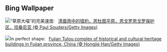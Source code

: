 ## Bing Wallpaper
![](https://www.bing.com/th?id=OHR.CheetahRain_ZH-CN6722375507_UHD.jpg&w=1000)“草原大喵”的完美速度:&nbsp;&ensp;[清晨雨中的猎豹，恩杜图平原，恩戈罗恩戈罗保护区，坦桑尼亚 (© Paul Souders/Getty Images)](https://www.bing.com/th?id=OHR.CheetahRain_ZH-CN6722375507_UHD.jpg)
<br><br/>
![](https://www.bing.com/th?id=OHR.TulouFujian_EN-US6009679228_UHD.jpg&w=1000)In perfect shape:&nbsp;&ensp;[Fujian Tulou complex of historical and cultural heritage buildings in Fujian province, China (© Hongjie Han/Getty Images)](https://www.bing.com/th?id=OHR.TulouFujian_EN-US6009679228_UHD.jpg)
<br><br/>
